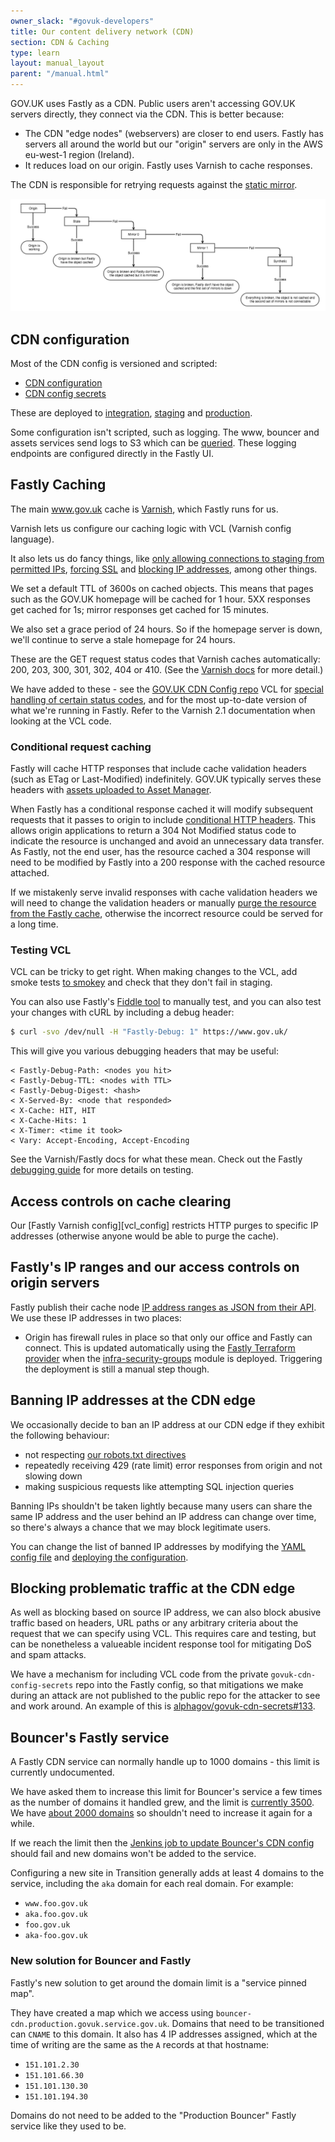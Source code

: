 ```yaml
---
owner_slack: "#govuk-developers"
title: Our content delivery network (CDN)
section: CDN & Caching
type: learn
layout: manual_layout
parent: "/manual.html"
---
```


GOV.UK uses Fastly as a CDN. Public users aren't accessing GOV.UK servers directly, they connect via the CDN. This is better because:

- The CDN "edge nodes" (webservers) are closer to end users. Fastly has servers all around the world but our "origin" servers are only in the AWS eu-west-1 region (Ireland).
- It reduces load on our origin. Fastly uses Varnish to cache responses.

The CDN is responsible for retrying requests against the [static mirror](/manual/fall-back-to-mirror.html).

![image](images/cdn-mirror-configuration.png)

## CDN configuration

Most of the CDN config is versioned and scripted:

- [CDN configuration](https://github.com/alphagov/govuk-cdn-config/)
- [CDN config secrets](https://github.com/alphagov/govuk-cdn-config-secrets)

These are deployed to [integration][integration_cdn], [staging][staging_cdn] and [production][production_cdn].

Some configuration isn't scripted, such as logging. The www, bouncer and assets services send logs to S3 which can be [queried](/manual/query-cdn-logs.html). These logging endpoints are configured directly in the Fastly UI.

[integration_cdn]: https://deploy.integration.publishing.service.gov.uk/job/Deploy_CDN/
[staging_cdn]: https://deploy.blue.staging.govuk.digital/job/Deploy_CDN/
[production_cdn]: https://deploy.blue.production.govuk.digital/job/Deploy_CDN/

## Fastly Caching

The main www.gov.uk cache is [Varnish](https://varnish-cache.org/docs/2.1/index.html), which Fastly runs for us.

Varnish lets us configure our caching logic with VCL (Varnish config language).

It also lets us do fancy things, like [only allowing connections to staging from permitted IPs](https://github.com/alphagov/govuk-cdn-config/blob/f6cf15e9155f7c2ea89970741d3e03851a00013d/vcl_templates/www.vcl.erb#L202), [forcing SSL](https://github.com/alphagov/govuk-cdn-config/blob/f6cf15e9155f7c2ea89970741d3e03851a00013d/vcl_templates/www.vcl.erb#L222) and [blocking IP addresses](https://github.com/alphagov/govuk-cdn-config/blob/f6cf15e9155f7c2ea89970741d3e03851a00013d/vcl_templates/www.vcl.erb#L208), among other things.

We set a default TTL of 3600s on cached objects. This means that pages such as the GOV.UK homepage will be cached for 1 hour. 5XX responses get cached for 1s; mirror responses get cached for 15 minutes.

We also set a grace period of 24 hours. So if the homepage server is down, we'll continue to serve a stale homepage for 24 hours.

These are the GET request status codes that Varnish caches automatically: 200, 203, 300, 301, 302, 404 or 410. (See the [Varnish docs](https://varnish-cache.org/docs/2.1/reference/vcl.html#variables) for more detail.)

We have added to these - see the [GOV.UK CDN Config repo](https://github.com/alphagov/govuk-cdn-config/) VCL for [special handling of certain status codes](https://github.com/alphagov/govuk-cdn-config/blob/c37856f5cb463d204ef3926828f35204721eb7e9/vcl_templates/www.vcl.erb#L408-L416), and for the most up-to-date version of what we're running in Fastly. Refer to the Varnish 2.1 documentation when looking at the VCL code.

### Conditional request caching

Fastly will cache HTTP responses that include cache validation headers (such as ETag or Last-Modified) indefinitely. GOV.UK typically serves these headers with [assets uploaded to Asset Manager](/manual/assets.html#uploaded-assets).

When Fastly has a conditional response cached it will modify subsequent requests that it passes to origin to include [conditional HTTP headers](https://developer.mozilla.org/en-US/docs/Web/HTTP/Conditional_requests#conditional_headers). This allows origin applications to return a 304 Not Modified status code to indicate the resource is unchanged and avoid an unnecessary data transfer. As Fastly, not the end user, has the resource cached a 304 response will need to be modified by Fastly into a 200 response with the cached resource attached.

If we mistakenly serve invalid responses with cache validation headers we will need to change the validation headers or manually [purge the resource from the Fastly cache](/manual/purge-cache.html), otherwise the incorrect resource could be served for a long time.

### Testing VCL

VCL can be tricky to get right. When making changes to the VCL, add smoke tests [to smokey](https://github.com/alphagov/smokey/blob/master/features/caching.feature) and check that they don't fail in staging.

You can also use Fastly's [Fiddle tool](https://fiddle.fastlydemo.net/) to manually test, and you can also test your changes with cURL by including a debug header:

```sh
$ curl -svo /dev/null -H "Fastly-Debug: 1" https://www.gov.uk/
```

This will give you various debugging headers that may be useful:

```
< Fastly-Debug-Path: <nodes you hit>
< Fastly-Debug-TTL: <nodes with TTL>
< Fastly-Debug-Digest: <hash>
< X-Served-By: <node that responded>
< X-Cache: HIT, HIT
< X-Cache-Hits: 1
< X-Timer: <time it took>
< Vary: Accept-Encoding, Accept-Encoding
```

See the Varnish/Fastly docs for what these mean. Check out the Fastly [debugging guide](https://docs.fastly.com/guides/debugging/checking-cache#using-curl) for more details on testing.

## Access controls on cache clearing

Our [Fastly Varnish config][vcl_config] restricts HTTP purges to specific IP addresses (otherwise anyone would be able to purge the cache).

## Fastly's IP ranges and our access controls on origin servers

Fastly publish their cache node [IP address ranges as JSON from their API][fastly_ips]. We use these IP addresses in two places:

- Origin has firewall rules in place so that only our office and Fastly can connect. This is updated automatically using the [Fastly Terraform provider](https://registry.terraform.io/providers/fastly/fastly/latest/docs) when the [infra-security-groups](https://github.com/alphagov/govuk-aws/tree/master/terraform/projects/infra-security-groups) module is deployed. Triggering the deployment is still a manual step though.

[fastly_ips]: https://api.fastly.com/public-ip-list

## Banning IP addresses at the CDN edge

We occasionally decide to ban an IP address at our CDN edge if they exhibit the following behaviour:

- not respecting [our robots.txt directives][robots]
- repeatedly receiving 429 (rate limit) error responses from origin and not slowing down
- making suspicious requests like attempting SQL injection queries

[robots]: https://www.gov.uk/robots.txt

Banning IPs shouldn't be taken lightly because many users can share the same IP address and the user behind an IP address can change over time, so there's always a chance that we may block legitimate users.

You can change the list of banned IP addresses by modifying the [YAML config file][ip_ban_config] and [deploying the configuration][ip_ban_deploy].

[ip_ban_config]: https://github.com/alphagov/govuk-cdn-config-secrets/blob/master/fastly/dictionaries/config/ip_address_denylist.yaml
[ip_ban_deploy]: https://deploy.blue.production.govuk.digital/job/Update_CDN_Dictionaries/build

## Blocking problematic traffic at the CDN edge

As well as blocking based on source IP address, we can also block abusive traffic based on headers, URL paths or any arbitrary criteria about the request that we can specify using VCL. This requires care and testing, but can be nonetheless a valueable incident response tool for mitigating DoS and spam attacks.

We have a mechanism for including VCL code from the private `govuk-cdn-config-secrets` repo into the Fastly config, so that mitigations we make during an attack are not published to the public repo for the attacker to see and work around. An example of this is [alphagov/govuk-cdn-secrets#133](https://github.com/alphagov/govuk-cdn-config-secrets/pull/133/files).

## Bouncer's Fastly service

A Fastly CDN service can normally handle up to 1000 domains - this limit is currently undocumented.

We have asked them to increase this limit for Bouncer's service a few times as the number of domains it handled grew, and the limit is [currently 3500](https://fastly.zendesk.com/requests/7356). We have [about 2000 domains](https://transition.publishing.service.gov.uk/hosts) so shouldn't need to increase it again for a while.

If we reach the limit then the [Jenkins job to update Bouncer's CDN config](https://deploy.blue.production.govuk.digital/job/Bouncer_CDN/) should fail and new domains won't be added to the service.

Configuring a new site in Transition generally adds at least 4 domains to the service, including the `aka` domain for each real domain. For example:

- `www.foo.gov.uk`
- `aka.foo.gov.uk`
- `foo.gov.uk`
- `aka-foo.gov.uk`

### New solution for Bouncer and Fastly

Fastly's new solution to get around the domain limit is a "service pinned map".

They have created a map which we access using `bouncer-cdn.production.govuk.service.gov.uk`. Domains that need to be transitioned can `CNAME` to this domain. It also has 4 IP addresses assigned, which at the time of writing are the same as the `A` records at that hostname:

- `151.101.2.30`
- `151.101.66.30`
- `151.101.130.30`
- `151.101.194.30`

Domains do not need to be added to the "Production Bouncer" Fastly service like they used to be.
